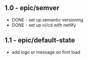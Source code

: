 ## 1.0 - epic/semver

- DONE - set up semantic versioning
- DONE - set up ci/cd with netlify

## 1.1 - epic/default-state

- add logo or message on first load
